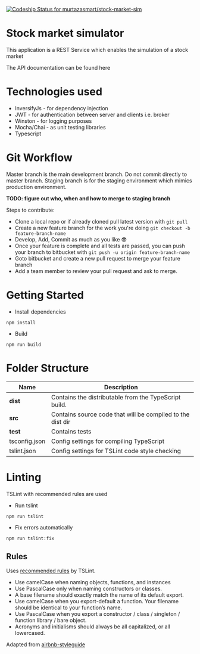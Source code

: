 [ ![Codeship Status for murtazasmart/stock-market-sim](https://app.codeship.com/projects/d9e84da0-56c6-0136-a61e-62d37ace2b50/status?branch=master)](https://app.codeship.com/projects/294830)

# Stock market simulator

This application is a REST Service which enables the simulation of a stock market

The API documentation can be found here 

# Technologies used
 - InversifyJs - for dependency injection
 - JWT - for authentication between server and clients i.e. broker
 - Winston - for logging purposes
 - Mocha/Chai - as unit testing libraries
 - Typescript

# Git Workflow

Master branch is the main development branch. Do not commit directly to master branch.
Staging branch is for the staging environment which mimics production environment.

**TODO: figure out who, when and how to merge to staging branch**

Steps to contribute:

- Clone a local repo or if already cloned pull latest version with `git pull`
- Create a new feature branch for the work you're doing `git checkout -b feature-branch-name`
- Develop, Add, Commit as much as you like 😎 
- Once your feature is complete and all tests are passed, you can push your branch to bitbucket with `git push -u origin feature-branch-name`
- Goto bitbucket and create a new pull request to merge your feature branch
- Add a team member to review your pull request and ask to merge.

# Getting Started

- Install dependencies
```
npm install
```

- Build 
```
npm run build
```

# Folder Structure

| Name | Description |
| ------------------------ | ----------------------------------------------------------------- |
| **dist**                 | Contains the distributable from the TypeScript build.             |
| **src**                  | Contains source code that will be compiled to the dist dir   |                
| **test**                 | Contains tests                                                    |
| tsconfig.json            | Config settings for compiling TypeScript                          |
| tslint.json              | Config settings for TSLint code style checking                    |                          


# Linting

TSLint with recommended rules are used

- Run tslint 
```
npm run tslint
```
- Fix errors automatically 
```
npm run tslint:fix
```
## Rules

Uses [recommended rules](https://palantir.github.io/tslint/rules/) by TSLint.

- Use camelCase when naming objects, functions, and instances
- Use PascalCase only when naming constructors or classes.
- A base filename should exactly match the name of its default export.
- Use camelCase when you export-default a function. Your filename should be identical to your function’s name.
- Use PascalCase when you export a constructor / class / singleton / function library / bare object.
- Acronyms and initialisms should always be all capitalized, or all lowercased.

Adapted from [airbnb-styleguide](https://github.com/airbnb/javascript#naming-conventions)
